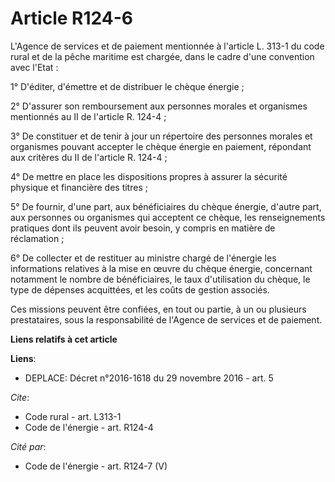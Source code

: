 # Article R124-6

L'Agence de services et de paiement mentionnée à l'article L. 313-1 du code rural et de la pêche maritime est chargée, dans
le cadre d'une convention avec l'Etat : 

1° D'éditer, d'émettre et de distribuer le chèque énergie ; 

2° D'assurer son remboursement aux personnes morales et organismes mentionnés au II de l'article R. 124-4 ; 

3° De constituer et de tenir à jour un répertoire des personnes morales et organismes pouvant accepter le chèque énergie en
paiement, répondant aux critères du II de l'article R. 124-4 ; 

4° De mettre en place les dispositions propres à assurer la sécurité physique et financière des titres ; 

5° De fournir, d'une part, aux bénéficiaires du chèque énergie, d'autre part, aux personnes ou organismes qui acceptent ce
chèque, les renseignements pratiques dont ils peuvent avoir besoin, y compris en matière de réclamation ; 

6° De collecter et de restituer au ministre chargé de l'énergie les informations relatives à la mise en œuvre du chèque
énergie, concernant notamment le nombre de bénéficiaires, le taux d'utilisation du chèque, le type de dépenses acquittées, et
les coûts de gestion associés. 

Ces missions peuvent être confiées, en tout ou partie, à un ou plusieurs prestataires, sous la responsabilité de l'Agence de
services et de paiement.

**Liens relatifs à cet article**

**Liens**:

  - DEPLACE: Décret n°2016-1618 du 29 novembre 2016 - art. 5

_Cite_:

  - Code rural - art. L313-1
  - Code de l'énergie - art. R124-4

_Cité par_:

  - Code de l'énergie - art. R124-7 (V)
